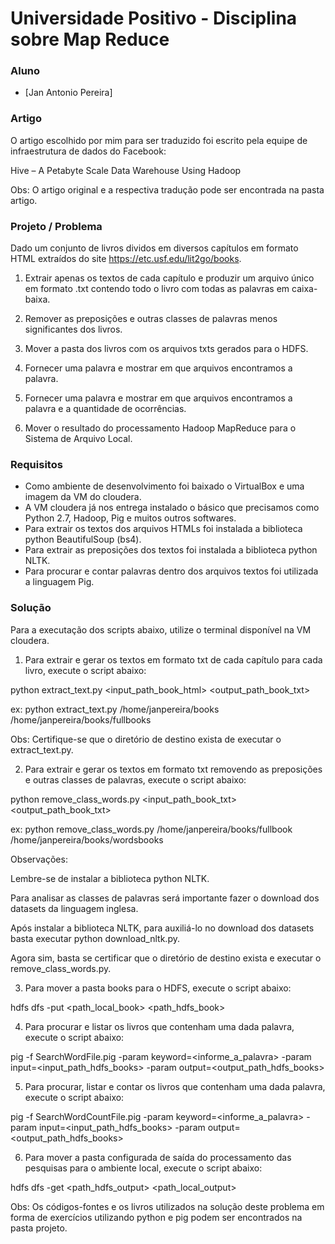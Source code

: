 # Universidade Positivo - Disciplina sobre Map Reduce

### Aluno

  - [Jan Antonio Pereira]

### Artigo

O artigo escolhido por mim para ser traduzido foi escrito pela equipe de infraestrutura de dados do Facebook:

Hive – A Petabyte Scale Data Warehouse Using Hadoop

Obs: O artigo original e a respectiva tradução pode ser encontrada na pasta artigo.


### Projeto / Problema

Dado um conjunto de livros dividos em diversos capítulos em formato HTML extraídos do site https://etc.usf.edu/lit2go/books.


1) Extrair apenas os textos de cada capítulo e produzir um arquivo único em formato .txt contendo todo o livro com todas as palavras em caixa-baixa.

2) Remover as preposições e outras classes de palavras menos significantes dos livros.

3) Mover a pasta dos livros com os arquivos txts gerados para o HDFS. 

4) Fornecer uma palavra e mostrar em que arquivos encontramos a palavra.

5) Fornecer uma palavra e mostrar em que arquivos encontramos a palavra e a quantidade de ocorrências.

6) Mover o resultado do processamento Hadoop MapReduce para o Sistema de Arquivo Local. 


### Requisitos

  - Como ambiente de desenvolvimento foi baixado o VirtualBox e uma imagem da VM do cloudera.
  - A VM cloudera já nos entrega instalado o básico que precisamos como Python 2.7, Hadoop, Pig e muitos outros softwares.
  - Para extrair os textos dos arquivos HTMLs foi instalada a biblioteca python BeautifulSoup (bs4).
  - Para extrair as preposições dos textos foi instalada a biblioteca python NLTK.
  - Para procurar e contar palavras dentro dos arquivos textos foi utilizada a linguagem Pig.
  
  
### Solução

Para a executação dos scripts abaixo, utilize o terminal disponível na VM cloudera.


1) Para extrair e gerar os textos em formato txt de cada capítulo para cada livro, execute o script abaixo:

python extract_text.py <input_path_book_html> <output_path_book_txt>

ex:  python extract_text.py /home/janpereira/books /home/janpereira/books/fullbooks

Obs: Certifique-se que o diretório de destino exista de executar o extract_text.py. 


2) Para extrair e gerar os textos em formato txt removendo as preposições e outras classes de palavras, execute o script abaixo:

python remove_class_words.py <input_path_book_txt> <output_path_book_txt>

ex: python remove_class_words.py /home/janpereira/books/fullbook /home/janpereira/books/wordsbooks

Observações:

Lembre-se de instalar a biblioteca python NLTK.

Para analisar as classes de palavras será importante fazer o download dos datasets da linguagem inglesa.

Após instalar a biblioteca NLTK, para auxiliá-lo no download dos datasets basta executar python download_nltk.py.

Agora sim, basta se certificar que o diretório de destino exista e executar o remove_class_words.py.


3) Para mover a pasta books para o HDFS, execute o script abaixo:

hdfs dfs -put <path_local_book> <path_hdfs_book>


4) Para procurar e listar os livros que contenham uma dada palavra, execute o script abaixo:

pig -f SearchWordFile.pig -param keyword=<informe_a_palavra> -param input=<input_path_hdfs_books> -param output=<output_path_hdfs_books>


5) Para procurar, listar e contar os livros que contenham uma dada palavra, execute o script abaixo:

pig -f SearchWordCountFile.pig -param keyword=<informe_a_palavra> -param input=<input_path_hdfs_books> -param output=<output_path_hdfs_books>


6) Para mover a pasta configurada de saída do processamento das pesquisas para o ambiente local, execute o script abaixo:

hdfs dfs -get <path_hdfs_output> <path_local_output>


Obs: Os códigos-fontes e os livros utilizados na solução deste problema em forma de exercícios utilizando python e pig podem ser encontrados na pasta projeto.
